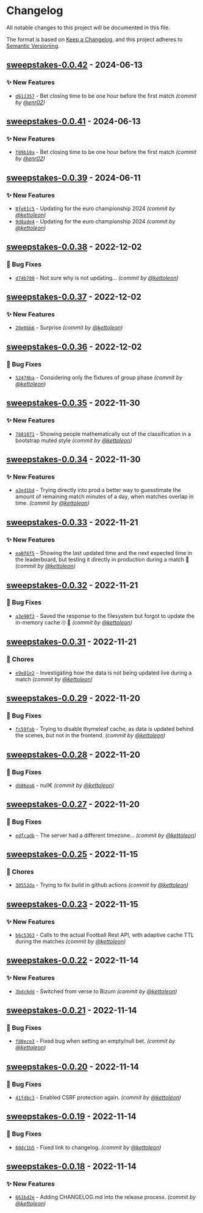 # Changelog
All notable changes to this project will be documented in this file.

The format is based on [Keep a Changelog](https://keepachangelog.com/en/1.0.0/),
and this project adheres to [Semantic Versioning](https://semver.org/spec/v2.0.0.html).

## [sweepstakes-0.0.42] - 2024-06-13
### :sparkles: New Features
- [`d611357`](https://github.com/kettoleon/sweepstakes/commit/d6113574f9a4c15adcf2b6026f8aa6af7a7ecfeb) - Bet closing time to be one hour before the first match *(commit by [@enr02](https://github.com/enr02))*


## [sweepstakes-0.0.41] - 2024-06-13
### :sparkles: New Features
- [`f89b10a`](https://github.com/kettoleon/sweepstakes/commit/f89b10a18a7a55e4dbb7861cf3601a660c87f941) - Bet closing time to be one hour before the first match *(commit by [@enr02](https://github.com/enr02))*


## [sweepstakes-0.0.39] - 2024-06-11
### :sparkles: New Features
- [`8fe61c5`](https://github.com/kettoleon/sweepstakes/commit/8fe61c5f4be3ff9114ace6869b62cc4b82da6aee) - Updating for the euro championship 2024 *(commit by [@kettoleon](https://github.com/kettoleon))*
- [`9d8ade4`](https://github.com/kettoleon/sweepstakes/commit/9d8ade4f4f04e78626032eb63ce26f83f312e958) - Updating for the euro championship 2024 *(commit by [@kettoleon](https://github.com/kettoleon))*


## [sweepstakes-0.0.38] - 2022-12-02
### :bug: Bug Fixes
- [`d74b700`](https://github.com/kettoleon/sweepstakes/commit/d74b7009b8b5e934edd8dca996298d68de24eb6e) - Not sure why is not updating... *(commit by [@kettoleon](https://github.com/kettoleon))*


## [sweepstakes-0.0.37] - 2022-12-02
### :sparkles: New Features
- [`20e0bb6`](https://github.com/kettoleon/sweepstakes/commit/20e0bb69c8b4bbc19c86428119b0f92fe91d04a3) - Surprise *(commit by [@kettoleon](https://github.com/kettoleon))*


## [sweepstakes-0.0.36] - 2022-12-02
### :bug: Bug Fixes
- [`52470ba`](https://github.com/kettoleon/sweepstakes/commit/52470ba9894408799a1c3dd132111ca464521a2d) - Considering only the fixtures of group phase *(commit by [@kettoleon](https://github.com/kettoleon))*


## [sweepstakes-0.0.35] - 2022-11-30
### :sparkles: New Features
- [`7881071`](https://github.com/kettoleon/sweepstakes/commit/7881071be6fc89c0b5dbd92b13cebca2f3596687) - Showing people mathematically out of the classification in a bootstrap muted style *(commit by [@kettoleon](https://github.com/kettoleon))*


## [sweepstakes-0.0.34] - 2022-11-30
### :sparkles: New Features
- [`a3ed1b4`](https://github.com/kettoleon/sweepstakes/commit/a3ed1b4f051c229fe3fb953712644e43e46be460) - Trying directly into prod a better way to guesstimate the amount of remaining match minutes of a day, when matches overlap in time. *(commit by [@kettoleon](https://github.com/kettoleon))*


## [sweepstakes-0.0.33] - 2022-11-21
### :sparkles: New Features
- [`ea0f6f5`](https://github.com/kettoleon/sweepstakes/commit/ea0f6f5dd1e9e27ea76969f85deedb86444af8cf) - Showing the last updated time and the next expected time in the leaderboard, but testing it directly in production during a match :crossed_fingers: *(commit by [@kettoleon](https://github.com/kettoleon))*


## [sweepstakes-0.0.32] - 2022-11-21
### :bug: Bug Fixes
- [`a3e90f3`](https://github.com/kettoleon/sweepstakes/commit/a3e90f3a30f6870f1653ffc73c743c48e3a6a141) - Saved the response to the filesystem but forgot to update the in-memory cache :roll_eyes: :facepalm: *(commit by [@kettoleon](https://github.com/kettoleon))*


## [sweepstakes-0.0.31] - 2022-11-21
### :wrench: Chores
- [`e9e81e2`](https://github.com/kettoleon/sweepstakes/commit/e9e81e2bf8f7232bcc664af2bb4e24f24f304c38) - Investigating how the data is not being updated live during a match *(commit by [@kettoleon](https://github.com/kettoleon))*


## [sweepstakes-0.0.29] - 2022-11-20
### :bug: Bug Fixes
- [`fc59fab`](https://github.com/kettoleon/sweepstakes/commit/fc59fab596571ca83335c60bb9f3d3368b93d284) - Trying to disable thymeleaf cache, as data is updated behind the scenes, but not in the frontend. *(commit by [@kettoleon](https://github.com/kettoleon))*


## [sweepstakes-0.0.28] - 2022-11-20
### :bug: Bug Fixes
- [`db06ea6`](https://github.com/kettoleon/sweepstakes/commit/db06ea67fe63cc40713cf49cece350db17f98e48) - null€ *(commit by [@kettoleon](https://github.com/kettoleon))*


## [sweepstakes-0.0.27] - 2022-11-20
### :bug: Bug Fixes
- [`edfcadb`](https://github.com/kettoleon/sweepstakes/commit/edfcadb3c7603c9948c29afb8b86d6b8dc43cd41) - The server had a different timezone... *(commit by [@kettoleon](https://github.com/kettoleon))*


## [sweepstakes-0.0.25] - 2022-11-15
### :wrench: Chores
- [`30553da`](https://github.com/kettoleon/sweepstakes/commit/30553da8f26a2836a7974f2c6773e620fdd59939) - Trying to fix build in github actions *(commit by [@kettoleon](https://github.com/kettoleon))*


## [sweepstakes-0.0.23] - 2022-11-15
### :sparkles: New Features
- [`b6c5363`](https://github.com/kettoleon/sweepstakes/commit/b6c5363d551740b211622f1e90d242d57839f56d) - Calls to the actual Football Rest API, with adaptive cache TTL during the matches *(commit by [@kettoleon](https://github.com/kettoleon))*


## [sweepstakes-0.0.22] - 2022-11-14
### :sparkles: New Features
- [`3bdc6dd`](https://github.com/kettoleon/sweepstakes/commit/3bdc6dddb170ce3ef4aae81965f1e905ef59f5b2) - Switched from verse to Bizum *(commit by [@kettoleon](https://github.com/kettoleon))*


## [sweepstakes-0.0.21] - 2022-11-14
### :bug: Bug Fixes
- [`f80ece3`](https://github.com/kettoleon/sweepstakes/commit/f80ece3f093c9831e7a3a56acd5c628435159d6d) - Fixed bug when setting an empty/null bet. *(commit by [@kettoleon](https://github.com/kettoleon))*


## [sweepstakes-0.0.20] - 2022-11-14
### :bug: Bug Fixes
- [`41fdbc3`](https://github.com/kettoleon/sweepstakes/commit/41fdbc3449d0f7b06baf4367eddad8aa9491b0f9) - Enabled CSRF protection again. *(commit by [@kettoleon](https://github.com/kettoleon))*


## [sweepstakes-0.0.19] - 2022-11-14
### :bug: Bug Fixes
- [`60dc1b5`](https://github.com/kettoleon/sweepstakes/commit/60dc1b56f2286bb32f42c3fc0931a7fb5b966192) - Fixed link to changelog. *(commit by [@kettoleon](https://github.com/kettoleon))*


## [sweepstakes-0.0.18] - 2022-11-14
### :sparkles: New Features
- [`661bd2e`](https://github.com/kettoleon/sweepstakes/commit/661bd2ed6f5b8b4fd40c1934456dcab8ec2d0b2e) - Adding CHANGELOG.md into the release process. *(commit by [@kettoleon](https://github.com/kettoleon))*


[sweepstakes-0.0.18]: https://github.com/kettoleon/sweepstakes/compare/sweepstakes-0.0.17...sweepstakes-0.0.18
[sweepstakes-0.0.19]: https://github.com/kettoleon/sweepstakes/compare/sweepstakes-0.0.18...sweepstakes-0.0.19
[sweepstakes-0.0.20]: https://github.com/kettoleon/sweepstakes/compare/sweepstakes-0.0.19...sweepstakes-0.0.20
[sweepstakes-0.0.21]: https://github.com/kettoleon/sweepstakes/compare/sweepstakes-0.0.20...sweepstakes-0.0.21
[sweepstakes-0.0.22]: https://github.com/kettoleon/sweepstakes/compare/sweepstakes-0.0.21...sweepstakes-0.0.22
[sweepstakes-0.0.23]: https://github.com/kettoleon/sweepstakes/compare/sweepstakes-0.0.22...sweepstakes-0.0.23
[sweepstakes-0.0.25]: https://github.com/kettoleon/sweepstakes/compare/sweepstakes-0.0.24...sweepstakes-0.0.25
[sweepstakes-0.0.27]: https://github.com/kettoleon/sweepstakes/compare/sweepstakes-0.0.26...sweepstakes-0.0.27
[sweepstakes-0.0.28]: https://github.com/kettoleon/sweepstakes/compare/sweepstakes-0.0.27...sweepstakes-0.0.28
[sweepstakes-0.0.29]: https://github.com/kettoleon/sweepstakes/compare/sweepstakes-0.0.28...sweepstakes-0.0.29
[sweepstakes-0.0.31]: https://github.com/kettoleon/sweepstakes/compare/sweepstakes-0.0.30...sweepstakes-0.0.31
[sweepstakes-0.0.32]: https://github.com/kettoleon/sweepstakes/compare/sweepstakes-0.0.31...sweepstakes-0.0.32
[sweepstakes-0.0.33]: https://github.com/kettoleon/sweepstakes/compare/sweepstakes-0.0.32...sweepstakes-0.0.33
[sweepstakes-0.0.34]: https://github.com/kettoleon/sweepstakes/compare/sweepstakes-0.0.33...sweepstakes-0.0.34
[sweepstakes-0.0.35]: https://github.com/kettoleon/sweepstakes/compare/sweepstakes-0.0.34...sweepstakes-0.0.35
[sweepstakes-0.0.36]: https://github.com/kettoleon/sweepstakes/compare/sweepstakes-0.0.35...sweepstakes-0.0.36
[sweepstakes-0.0.37]: https://github.com/kettoleon/sweepstakes/compare/sweepstakes-0.0.36...sweepstakes-0.0.37
[sweepstakes-0.0.38]: https://github.com/kettoleon/sweepstakes/compare/sweepstakes-0.0.37...sweepstakes-0.0.38
[sweepstakes-0.0.39]: https://github.com/kettoleon/sweepstakes/compare/sweepstakes-0.0.38...sweepstakes-0.0.39
[sweepstakes-0.0.41]: https://github.com/kettoleon/sweepstakes/compare/sweepstakes-0.0.40...sweepstakes-0.0.41
[sweepstakes-0.0.42]: https://github.com/kettoleon/sweepstakes/compare/sweepstakes-0.0.41...sweepstakes-0.0.42

